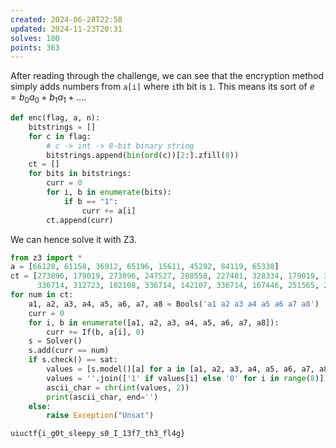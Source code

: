 ```yaml
---
created: 2024-06-28T22:58
updated: 2024-11-23T20:31
solves: 180
points: 363
---
```


After reading through the challenge, we can see that the encryption method simply adds numbers from `a[i]` where `i`th bit is `1`.
This means its sort of $e=b_0a_0+b_1a_1+\dots$.

```python
def enc(flag, a, n):
    bitstrings = []
    for c in flag:
        # c -> int -> 8-bit binary string
        bitstrings.append(bin(ord(c))[2:].zfill(8))
    ct = []
    for bits in bitstrings:
        curr = 0
        for i, b in enumerate(bits):
            if b == "1":
                curr += a[i]
        ct.append(curr)
```

We can hence solve it with Z3.

```python
from z3 import *
a = [66128, 61158, 36912, 65196, 15611, 45292, 84119, 65338]
ct = [273896, 179019, 273896, 247527, 208558, 227481, 328334, 179019, 336714, 292819, 102108, 208558, 336714, 312723, 158973, 208700, 208700, 163266, 244215,
      336714, 312723, 102108, 336714, 142107, 336714, 167446, 251565, 227481, 296857, 336714, 208558, 113681, 251565, 336714, 227481, 158973, 147400, 292819, 289507]
for num in ct:
    a1, a2, a3, a4, a5, a6, a7, a8 = Bools('a1 a2 a3 a4 a5 a6 a7 a8')
    curr = 0
    for i, b in enumerate([a1, a2, a3, a4, a5, a6, a7, a8]):
        curr += If(b, a[i], 0)
    s = Solver()
    s.add(curr == num)
    if s.check() == sat:
        values = [s.model()[a] for a in [a1, a2, a3, a4, a5, a6, a7, a8]]
        values = ''.join(['1' if values[i] else '0' for i in range(8)])
        ascii_char = chr(int(values, 2))
        print(ascii_char, end='')
    else:
        raise Exception("Unsat")
```

```flag
uiuctf{i_g0t_sleepy_s0_I_13f7_th3_fl4g}
```
